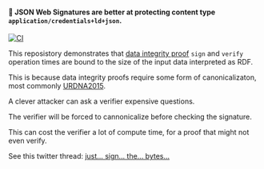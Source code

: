 
#### 🔏 JSON Web Signatures are better at protecting content type `application/credentials+ld+json`.

[![CI](https://github.com/OR13/decanonicalization/actions/workflows/ci.yml/badge.svg)](https://github.com/OR13/decanonicalization/actions/workflows/ci.yml)

This reposistory demonstrates that [data integrity proof](https://www.w3.org/TR/vc-data-integrity/) `sign` and `verify` operation times are bound to the size of the input data interpreted as RDF.

This is because data integrity proofs require some form of canonicalizaton, most commonly [URDNA2015](https://www.w3.org/TR/rdf-canon/).

A clever attacker can ask a verifier expensive questions.

The verifier will be forced to cannonicalize before checking the signature.

This can cost the verifier a lot of compute time, for a proof that might not even verify.

See this twitter thread: [just... sign... the... bytes...](https://twitter.com/OR13b/status/1618415157235052545)
